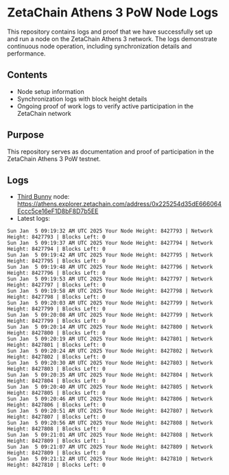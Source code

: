 # ZetaChain Athens 3 PoW Node Logs
This repository contains logs and proof that we have successfully set up and run a node on the ZetaChain Athens 3 network. The logs demonstrate continuous node operation, including synchronization details and performance.

## Contents
- Node setup information
- Synchronization logs with block height details
- Ongoing proof of work logs to verify active participation in the ZetaChain network

## Purpose
This repository serves as documentation and proof of participation in the ZetaChain Athens 3 PoW testnet.

## Logs

- [Third Bunny](https://thirdbunny.xyz/) node: https://athens.explorer.zetachain.com/address/0x225254d35dE666064Eccc5ce16eF1D8bF8D7b5EE
- Latest logs:
```
Sun Jan  5 09:19:32 AM UTC 2025 Your Node Height: 8427793 | Network Height: 8427793 | Blocks Left: 0
Sun Jan  5 09:19:37 AM UTC 2025 Your Node Height: 8427794 | Network Height: 8427794 | Blocks Left: 0
Sun Jan  5 09:19:42 AM UTC 2025 Your Node Height: 8427795 | Network Height: 8427795 | Blocks Left: 0
Sun Jan  5 09:19:48 AM UTC 2025 Your Node Height: 8427796 | Network Height: 8427796 | Blocks Left: 0
Sun Jan  5 09:19:53 AM UTC 2025 Your Node Height: 8427797 | Network Height: 8427797 | Blocks Left: 0
Sun Jan  5 09:19:58 AM UTC 2025 Your Node Height: 8427798 | Network Height: 8427798 | Blocks Left: 0
Sun Jan  5 09:20:03 AM UTC 2025 Your Node Height: 8427799 | Network Height: 8427799 | Blocks Left: 0
Sun Jan  5 09:20:08 AM UTC 2025 Your Node Height: 8427799 | Network Height: 8427799 | Blocks Left: 0
Sun Jan  5 09:20:14 AM UTC 2025 Your Node Height: 8427800 | Network Height: 8427800 | Blocks Left: 0
Sun Jan  5 09:20:19 AM UTC 2025 Your Node Height: 8427801 | Network Height: 8427801 | Blocks Left: 0
Sun Jan  5 09:20:24 AM UTC 2025 Your Node Height: 8427802 | Network Height: 8427802 | Blocks Left: 0
Sun Jan  5 09:20:30 AM UTC 2025 Your Node Height: 8427803 | Network Height: 8427803 | Blocks Left: 0
Sun Jan  5 09:20:35 AM UTC 2025 Your Node Height: 8427804 | Network Height: 8427804 | Blocks Left: 0
Sun Jan  5 09:20:40 AM UTC 2025 Your Node Height: 8427805 | Network Height: 8427805 | Blocks Left: 0
Sun Jan  5 09:20:46 AM UTC 2025 Your Node Height: 8427806 | Network Height: 8427806 | Blocks Left: 0
Sun Jan  5 09:20:51 AM UTC 2025 Your Node Height: 8427807 | Network Height: 8427807 | Blocks Left: 0
Sun Jan  5 09:20:56 AM UTC 2025 Your Node Height: 8427808 | Network Height: 8427808 | Blocks Left: 0
Sun Jan  5 09:21:01 AM UTC 2025 Your Node Height: 8427808 | Network Height: 8427809 | Blocks Left: 1
Sun Jan  5 09:21:07 AM UTC 2025 Your Node Height: 8427809 | Network Height: 8427809 | Blocks Left: 0
Sun Jan  5 09:21:12 AM UTC 2025 Your Node Height: 8427810 | Network Height: 8427810 | Blocks Left: 0
```
